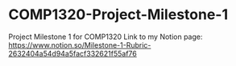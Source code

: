 # COMP1320-Project-Milestone-1
Project Milestone 1 for COMP1320
Link to my Notion page:
https://www.notion.so/Milestone-1-Rubric-2632404a54d94a5facf332621f55af76

